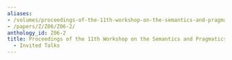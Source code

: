 ```yaml
---
aliases:
- /volumes/proceedings-of-the-11th-workshop-on-the-semantics-and-pragmatics-of-dialogue-invited-talks/
- /papers/Z/Z06/Z06-2/
anthology_id: Z06-2
title: Proceedings of the 11th Workshop on the Semantics and Pragmatics of Dialogue
  - Invited Talks
---
```

